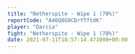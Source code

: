 ```yaml
---
title: "Netherspite - Wipe 1 (70%)"
reportCode: "A46Q8G9CDrYTftdK"
player: "Darcia"
fight: "Netherspite - Wipe 1 (70%)"
date: 2021-07-11T18:57:14.471000+00:00
---
```

